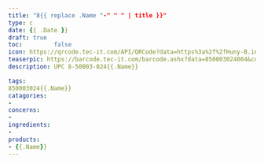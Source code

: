 ```yaml
---
title: "8{{ replace .Name "-" " " | title }}"
type: c
date: {{ .Date }}
draft: true
toc:         false
icon: https://qrcode.tec-it.com/API/QRCode?data=https%3a%2f%2fHuny-B.info%2fC%2f{{.Name}}%2f&errorcorrection=H&backcolor=%23663399&quietzone=0.032&quietunit=In&size=Small
teaserpic: https://barcode.tec-it.com/barcode.ashx?data=850003024004&code=UPCA&multiplebarcodes=false&translate-esc=false&unit=Fit&dpi=96&imagetype=Gif&rotation=0&color=%23000000&bgcolor=%23ffffff&qunit=Mm&quiet=0
description: UPC 8-50003-024{{.Name}}

tags:
850003024{{.Name}}
catagories:
-
concerns:
-
ingredients:
-
products:
- {{.Name}}
---
```


